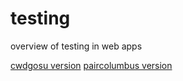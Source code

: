 # testing
overview of testing in web apps

[cwdgosu version](cwdgosu/index.md)
[paircolumbus version](paircolumbus/index.md)
